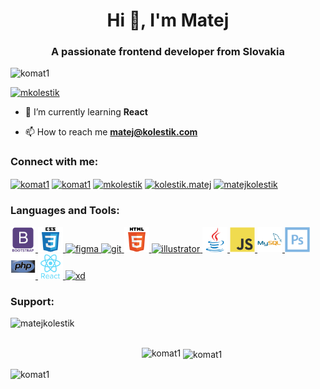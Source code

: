 <h1 align="center">Hi 👋, I'm Matej</h1>
<h3 align="center">A passionate frontend developer from Slovakia</h3>

<p align="left"> <img src="https://komarev.com/ghpvc/?username=komat1&label=Profile%20views&color=ff2600&style=flat" alt="komat1" /> </p>

<p align="left"> <a href="https://twitter.com/mkolestik" target="blank"><img src="https://img.shields.io/twitter/follow/mkolestik?logo=twitter&style=for-the-badge" alt="mkolestik" /></a> </p>

- 🌱 I’m currently learning **React**

- 📫 How to reach me **matej@kolestik.com**

<h3 align="left">Connect with me:</h3>
<p align="left">
<a href="https://codepen.io/komat1" target="blank"><img align="center" src="https://raw.githubusercontent.com/rahuldkjain/github-profile-readme-generator/master/src/images/icons/Social/codepen.svg" alt="komat1" height="30" width="40" /></a>
<a href="https://dev.to/komat1" target="blank"><img align="center" src="https://raw.githubusercontent.com/rahuldkjain/github-profile-readme-generator/master/src/images/icons/Social/devto.svg" alt="komat1" height="30" width="40" /></a>
<a href="https://twitter.com/mkolestik" target="blank"><img align="center" src="https://raw.githubusercontent.com/rahuldkjain/github-profile-readme-generator/master/src/images/icons/Social/twitter.svg" alt="mkolestik" height="30" width="40" /></a>
<a href="https://instagram.com/kolestik.matej" target="blank"><img align="center" src="https://raw.githubusercontent.com/rahuldkjain/github-profile-readme-generator/master/src/images/icons/Social/instagram.svg" alt="kolestik.matej" height="30" width="40" /></a>
<a href="https://www.behance.net/matejkolestik" target="blank"><img align="center" src="https://raw.githubusercontent.com/rahuldkjain/github-profile-readme-generator/master/src/images/icons/Social/behance.svg" alt="matejkolestik" height="30" width="40" /></a>
</p>

<h3 align="left">Languages and Tools:</h3>
<p align="left"> <a href="https://getbootstrap.com" target="_blank" rel="noreferrer"> <img src="https://raw.githubusercontent.com/devicons/devicon/master/icons/bootstrap/bootstrap-plain-wordmark.svg" alt="bootstrap" width="40" height="40"/> </a> <a href="https://www.w3schools.com/css/" target="_blank" rel="noreferrer"> <img src="https://raw.githubusercontent.com/devicons/devicon/master/icons/css3/css3-original-wordmark.svg" alt="css3" width="40" height="40"/> </a> <a href="https://www.figma.com/" target="_blank" rel="noreferrer"> <img src="https://www.vectorlogo.zone/logos/figma/figma-icon.svg" alt="figma" width="40" height="40"/> </a> <a href="https://git-scm.com/" target="_blank" rel="noreferrer"> <img src="https://www.vectorlogo.zone/logos/git-scm/git-scm-icon.svg" alt="git" width="40" height="40"/> </a> <a href="https://www.w3.org/html/" target="_blank" rel="noreferrer"> <img src="https://raw.githubusercontent.com/devicons/devicon/master/icons/html5/html5-original-wordmark.svg" alt="html5" width="40" height="40"/> </a> <a href="https://www.adobe.com/in/products/illustrator.html" target="_blank" rel="noreferrer"> <img src="https://www.vectorlogo.zone/logos/adobe_illustrator/adobe_illustrator-icon.svg" alt="illustrator" width="40" height="40"/> </a> <a href="https://www.java.com" target="_blank" rel="noreferrer"> <img src="https://raw.githubusercontent.com/devicons/devicon/master/icons/java/java-original.svg" alt="java" width="40" height="40"/> </a> <a href="https://developer.mozilla.org/en-US/docs/Web/JavaScript" target="_blank" rel="noreferrer"> <img src="https://raw.githubusercontent.com/devicons/devicon/master/icons/javascript/javascript-original.svg" alt="javascript" width="40" height="40"/> </a> <a href="https://www.mysql.com/" target="_blank" rel="noreferrer"> <img src="https://raw.githubusercontent.com/devicons/devicon/master/icons/mysql/mysql-original-wordmark.svg" alt="mysql" width="40" height="40"/> </a> <a href="https://www.photoshop.com/en" target="_blank" rel="noreferrer"> <img src="https://raw.githubusercontent.com/devicons/devicon/master/icons/photoshop/photoshop-line.svg" alt="photoshop" width="40" height="40"/> </a> <a href="https://www.php.net" target="_blank" rel="noreferrer"> <img src="https://raw.githubusercontent.com/devicons/devicon/master/icons/php/php-original.svg" alt="php" width="40" height="40"/> </a> <a href="https://reactjs.org/" target="_blank" rel="noreferrer"> <img src="https://raw.githubusercontent.com/devicons/devicon/master/icons/react/react-original-wordmark.svg" alt="react" width="40" height="40"/> </a> <a href="https://www.adobe.com/products/xd.html" target="_blank" rel="noreferrer"> <img src="https://cdn.worldvectorlogo.com/logos/adobe-xd.svg" alt="xd" width="40" height="40"/> </a> </p>

<h3 align="left">Support:</h3>
<p><a href="https://www.buymeacoffee.com/matejkolestik"> <img align="left" src="https://cdn.buymeacoffee.com/buttons/v2/default-yellow.png" height="50" width="210" alt="matejkolestik" /></a></p><br><br>

<p><img align="left" src="https://github-readme-stats.vercel.app/api/top-langs?username=komat1&show_icons=true&locale=en&layout=compact" alt="komat1" /></p>

<p>&nbsp;<img align="center" src="https://github-readme-stats.vercel.app/api?username=komat1&show_icons=true&theme=dark&locale=en" alt="komat1" /></p>

<p><img align="center" src="https://github-readme-streak-stats.herokuapp.com/?user=komat1&" alt="komat1" /></p>
